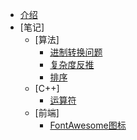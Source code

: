 - [介绍](README.md)
- [笔记]
    - [算法]
        - [进制转换问题](笔记/算法/进制转换.md)
        - [复杂度反推](笔记/算法/复杂度反推.md)
        - [排序](笔记/算法/Sort.md)
    - [C++]
        - [运算符](笔记/C++/常用运算符.md)
    - [前端]
        - [FontAwesome图标](笔记/前端/FontAwesome图标.md)
